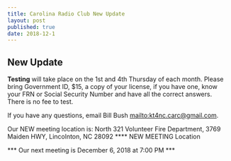 ```yaml
---
title: Carolina Radio Club New Update
layout: post
published: true
date: 2018-12-1
---
```

## New Update

**Testing** will take place on the 1st and 4th Thursday of each month.
Please bring Government ID, $15, a copy of your license, if you have one, know your FRN or Social Security Number and have all the correct answers. There is no fee to test.

If you have any questions, email Bill Bush <mailto:kt4nc.carc@gmail.com>.

Our NEW meeting location is: North 321 Volunteer Fire Department, 3769 Maiden HWY, Lincolnton, NC 28092 **** NEW MEETING Location

*** Our next meeting is December 6, 2018 at 7:00 PM ***
